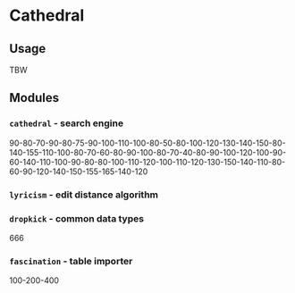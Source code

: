 # Cathedral

## Usage
TBW

## Modules

### `cathedral` - search engine
90-80-70-90-80-75-90-100-110-100-80-50-80-100-120-130-140-150-80-140-155-110-100-80-70-60-80-90-100-80-70-40-80-90-100-120-100-90-60-140-110-100-90-80-80-100-110-120-100-110-120-130-150-140-110-80-60-90-120-140-150-155-165-140-120

### `lyricism` - edit distance algorithm

### `dropkick` - common data types
666

### `fascination` - table importer
100-200-400

